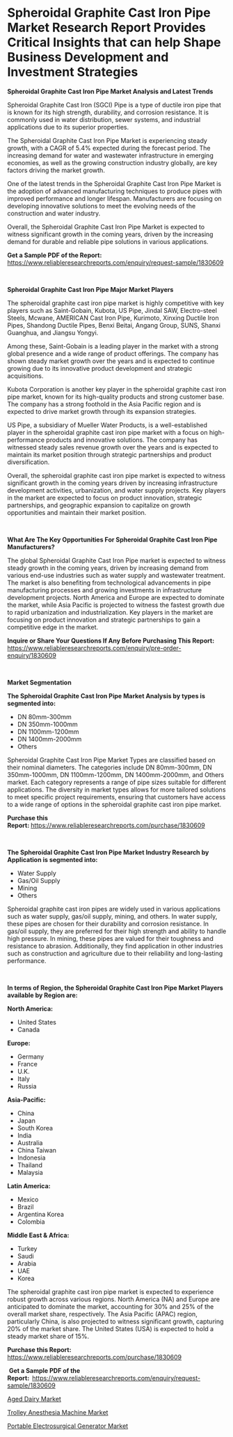 <p><h1>Spheroidal Graphite Cast Iron Pipe Market Research Report Provides Critical Insights that can help Shape Business Development and Investment Strategies</h1></p><p><strong>Spheroidal Graphite Cast Iron Pipe Market Analysis and Latest Trends</strong></p>
<p><p>Spheroidal Graphite Cast Iron (SGCI) Pipe is a type of ductile iron pipe that is known for its high strength, durability, and corrosion resistance. It is commonly used in water distribution, sewer systems, and industrial applications due to its superior properties.</p><p>The Spheroidal Graphite Cast Iron Pipe Market is experiencing steady growth, with a CAGR of 5.4% expected during the forecast period. The increasing demand for water and wastewater infrastructure in emerging economies, as well as the growing construction industry globally, are key factors driving the market growth.</p><p>One of the latest trends in the Spheroidal Graphite Cast Iron Pipe Market is the adoption of advanced manufacturing techniques to produce pipes with improved performance and longer lifespan. Manufacturers are focusing on developing innovative solutions to meet the evolving needs of the construction and water industry.</p><p>Overall, the Spheroidal Graphite Cast Iron Pipe Market is expected to witness significant growth in the coming years, driven by the increasing demand for durable and reliable pipe solutions in various applications.</p></p>
<p><strong>Get a Sample PDF of the Report:&nbsp;</strong> <a href="https://www.reliableresearchreports.com/enquiry/request-sample/1830609">https://www.reliableresearchreports.com/enquiry/request-sample/1830609</a></p>
<p>&nbsp;</p>
<p><strong>Spheroidal Graphite Cast Iron Pipe Major Market Players</strong></p>
<p><p>The spheroidal graphite cast iron pipe market is highly competitive with key players such as Saint-Gobain, Kubota, US Pipe, Jindal SAW, Electro-steel Steels, Mcwane, AMERICAN Cast Iron Pipe, Kurimoto, Xinxing Ductile Iron Pipes, Shandong Ductile Pipes, Benxi Beitai, Angang Group, SUNS, Shanxi Guanghua, and Jiangsu Yongyi. </p><p>Among these, Saint-Gobain is a leading player in the market with a strong global presence and a wide range of product offerings. The company has shown steady market growth over the years and is expected to continue growing due to its innovative product development and strategic acquisitions.</p><p>Kubota Corporation is another key player in the spheroidal graphite cast iron pipe market, known for its high-quality products and strong customer base. The company has a strong foothold in the Asia Pacific region and is expected to drive market growth through its expansion strategies.</p><p>US Pipe, a subsidiary of Mueller Water Products, is a well-established player in the spheroidal graphite cast iron pipe market with a focus on high-performance products and innovative solutions. The company has witnessed steady sales revenue growth over the years and is expected to maintain its market position through strategic partnerships and product diversification.</p><p>Overall, the spheroidal graphite cast iron pipe market is expected to witness significant growth in the coming years driven by increasing infrastructure development activities, urbanization, and water supply projects. Key players in the market are expected to focus on product innovation, strategic partnerships, and geographic expansion to capitalize on growth opportunities and maintain their market position.</p></p>
<p>&nbsp;</p>
<p><strong>What Are The Key Opportunities For Spheroidal Graphite Cast Iron Pipe Manufacturers?</strong></p>
<p><p>The global Spheroidal Graphite Cast Iron Pipe market is expected to witness steady growth in the coming years, driven by increasing demand from various end-use industries such as water supply and wastewater treatment. The market is also benefiting from technological advancements in pipe manufacturing processes and growing investments in infrastructure development projects.  North America and Europe are expected to dominate the market, while Asia Pacific is projected to witness the fastest growth due to rapid urbanization and industrialization. Key players in the market are focusing on product innovation and strategic partnerships to gain a competitive edge in the market.</p></p>
<p><strong>Inquire or Share Your Questions If Any Before Purchasing This Report:</strong> <a href="https://www.reliableresearchreports.com/enquiry/pre-order-enquiry/1830609">https://www.reliableresearchreports.com/enquiry/pre-order-enquiry/1830609</a></p>
<p>&nbsp;</p>
<p><strong>Market Segmentation</strong></p>
<p><strong>The Spheroidal Graphite Cast Iron Pipe Market Analysis by types is segmented into:</strong></p>
<p><ul><li>DN 80mm-300mm</li><li>DN 350mm-1000mm</li><li>DN 1100mm-1200mm</li><li>DN 1400mm-2000mm</li><li>Others</li></ul></p>
<p><p>Spheroidal Graphite Cast Iron Pipe Market Types are classified based on their nominal diameters. The categories include DN 80mm-300mm, DN 350mm-1000mm, DN 1100mm-1200mm, DN 1400mm-2000mm, and Others market. Each category represents a range of pipe sizes suitable for different applications. The diversity in market types allows for more tailored solutions to meet specific project requirements, ensuring that customers have access to a wide range of options in the spheroidal graphite cast iron pipe market.</p></p>
<p><strong>Purchase this Report:&nbsp;</strong><a href="https://www.reliableresearchreports.com/purchase/1830609">https://www.reliableresearchreports.com/purchase/1830609</a></p>
<p>&nbsp;</p>
<p><strong>The Spheroidal Graphite Cast Iron Pipe Market Industry Research by Application is segmented into:</strong></p>
<p><ul><li>Water Supply</li><li>Gas/Oil Supply</li><li>Mining</li><li>Others</li></ul></p>
<p><p>Spheroidal graphite cast iron pipes are widely used in various applications such as water supply, gas/oil supply, mining, and others. In water supply, these pipes are chosen for their durability and corrosion resistance. In gas/oil supply, they are preferred for their high strength and ability to handle high pressure. In mining, these pipes are valued for their toughness and resistance to abrasion. Additionally, they find application in other industries such as construction and agriculture due to their reliability and long-lasting performance.</p></p>
<p>&nbsp;</p>
<p><strong>In terms of Region, the Spheroidal Graphite Cast Iron Pipe Market Players available by Region are:</strong></p>
<p>
    <p> <strong> North America: </strong>
        <ul>
            <li>United States</li>
            <li>Canada</li>
        </ul>
        </p> 
    <p> <strong> Europe: </strong>
        <ul>
            <li>Germany</li>
            <li>France</li>
            <li>U.K.</li>
            <li>Italy</li>
            <li>Russia</li>
        </ul>
        </p> 
    <p> <strong> Asia-Pacific: </strong>
        <ul>
            <li>China</li>
            <li>Japan</li>
            <li>South Korea</li>
            <li>India</li>
            <li>Australia</li>
            <li>China Taiwan</li>
            <li>Indonesia</li>
            <li>Thailand</li>
            <li>Malaysia</li>
        </ul>
        </p> 
    <p> <strong> Latin America: </strong>
        <ul>
            <li>Mexico</li>
            <li>Brazil</li>
            <li>Argentina Korea</li>
            <li>Colombia</li>
        </ul>
        </p> 
    <p> <strong> Middle East & Africa: </strong>
        <ul>
            <li>Turkey</li>
            <li>Saudi</li>
            <li>Arabia</li>
            <li>UAE</li>
            <li>Korea</li>
        </ul>
    </p>
    </p>
<p><p>The spheroidal graphite cast iron pipe market is expected to experience robust growth across various regions. North America (NA) and Europe are anticipated to dominate the market, accounting for 30% and 25% of the overall market share, respectively. The Asia Pacific (APAC) region, particularly China, is also projected to witness significant growth, capturing 20% of the market share. The United States (USA) is expected to hold a steady market share of 15%.</p></p>
<p><strong>Purchase this Report: </strong><a href="https://www.reliableresearchreports.com/purchase/1830609">https://www.reliableresearchreports.com/purchase/1830609</a></p>
<p>&nbsp;<strong>Get a Sample PDF of the Report:&nbsp;&nbsp;</strong><a href="https://www.reliableresearchreports.com/enquiry/request-sample/1830609">https://www.reliableresearchreports.com/enquiry/request-sample/1830609</a></p>
<p><strong></strong></p>
<p><p><a href="https://view.publitas.com/reportprime-1/aged-dairy-market-challenges-opportunities-and-growth-drivers-and-major-market-players-forecasted-for-period-from-2024-2031/">Aged Dairy Market</a></p><p><a href="https://full-wildebeest-80b.notion.site/Global-Trolley-Anesthesia-Machine-Market-by-Types-Applications-and-Major-Players-with-Regional-Gr-5597499b423541b99d037848eac31f14">Trolley Anesthesia Machine Market</a></p><p><a href="https://flame-sidecar-702.notion.site/Portable-Electrosurgical-Generator-Market-Size-Market-Trends-and-Growth-Outlook-forecasted-for-per-70cd07e94b7b4a79ad4de7f739a3f795">Portable Electrosurgical Generator Market</a></p></p>